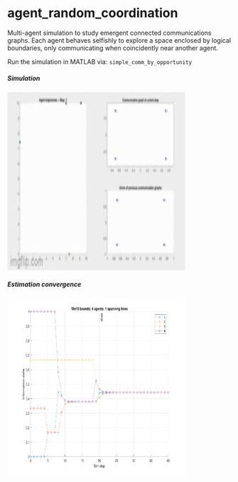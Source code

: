 # agent_random_coordination
Multi-agent simulation to study emergent connected communications graphs. Each agent behaves selfishly to explore a space enclosed by logical boundaries, only communicating when coincidently near another agent.

Run the simulation in MATLAB via: `simple_comm_by_opportunity`

##### Simulation
<img src="media/agents_sim.gif" width="400" height="400">

##### Estimation convergence
<img src="media/sim_est.png" width="400" height="400">